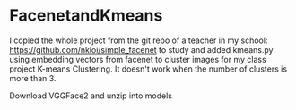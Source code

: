 # FacenetandKmeans
I copied the whole project from the git repo of a teacher in my school: https://github.com/nkloi/simple_facenet to study and added kmeans.py using embedding vectors from facenet to cluster images for my class project K-means Clustering. It doesn't work when the number of clusters is more than 3.

Download VGGFace2 and unzip into models

